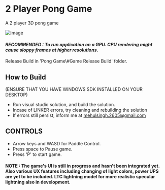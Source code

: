 # 2 Player Pong Game
A 2 player 3D pong game



![image](https://github.com/user-attachments/assets/35bc8b10-81ea-46ff-b2fb-7874298250d1)



#### _RECOMMENDED : To run application on a GPU. CPU rendering might cause sloppy frames at higher resolutions._

Release Build in 'Pong Game\\#Game Release Build' folder. 


## How to Build
(ENSURE THAT YOU HAVE WINDOWS SDK INSTALLED ON YOUR DESKTOP)

- Run visual studio solution, and build the solution.
- Incase of LINKER errors, try cleaning and rebuilding the solution
- If errors still persist, inform me at mehulsingh.2605@gmail.com


## CONTROLS
- Arrow keys and WASD for Paddle Control.
- Press space to Pause game.
- Press 'P' to start game.

#### NOTE : The game's UI is still in progress and hasn't been integrated yet. Also various UX features including changing of light colors, power UPS are yet to be included. LTC lightning model for more realistic specular lightning also in development.
